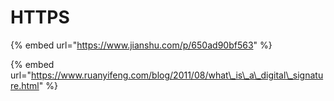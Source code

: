 # HTTPS

{% embed url="https://www.jianshu.com/p/650ad90bf563" %}

{% embed url="https://www.ruanyifeng.com/blog/2011/08/what\_is\_a\_digital\_signature.html" %}



